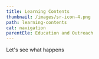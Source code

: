 ```yaml
---
title: Learning Contents
thumbnail: /images/sr-icon-4.png
path: learning-contents
cat: navigation
parentEle: Education and Outreach
---
```

Let's see what happens
